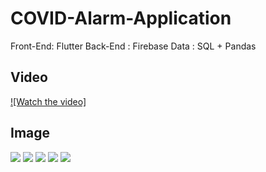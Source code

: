 # COVID-Alarm-Application

Front-End: Flutter
Back-End : Firebase
Data     : SQL + Pandas

## Video
[![Watch the video]](https://drive.google.com/file/d/1yL0hVostbypXrEE5E5c3AuvuCnsiwjUf/view)

## Image
![](./20200312_211113.jpg)
![](./20200312_211148.jpg)
![](./20200312_211236.jpg)
![](./20200312_211313.jpg)
![](./20200312_211114.jpg)
